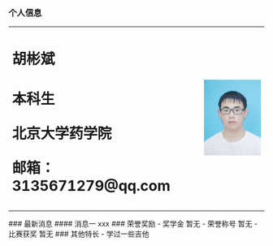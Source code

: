 ### 个人信息
<table border="0">
  <tr>
    <td width="75%">
      <h1>胡彬斌<h1/>
      <p><b>本科生</b></p>
      <p><b>北京大学药学院</b></p>
      <p><b>邮箱：3135671279@qq.com</b></p>
    </td>
    <td width="25%">
      <img src="https://github.com/luobudigua/luobudigua.github.io/blob/main/%E5%BE%AE%E4%BF%A1%E5%9B%BE%E7%89%87_20211008123025.jpg ">
    </td>
  </tr>
</table>  
### 最新消息
#### 消息一 xxx
### 荣誉奖励
- 奖学金 暂无
- 荣誉称号 暂无
- 比赛获奖 暂无
### 其他特长
- 学过一些吉他
